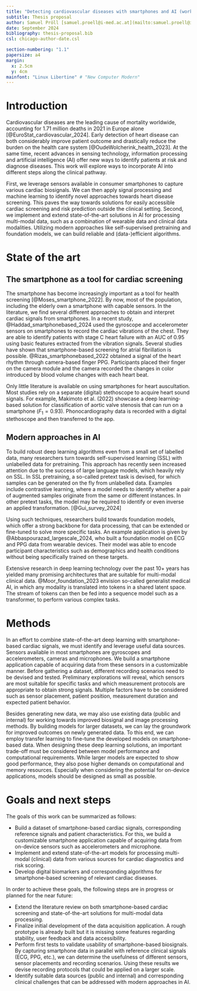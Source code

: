 ```yaml
---
title: "Detecting cardiovascular diseases with smartphones and AI (working title)"
subtitle: Thesis proposal
author: Samuel Pröll [samuel.proell@i-med.ac.at](mailto:samuel.proell@i-med.ac.at)
date: September 2024
bibliography: thesis-proposal.bib
csl: chicago-author-date.csl

section-numbering: "1.1"
papersize: a4
margin:
  x: 2.5cm
  y: 4cm
mainfont: "Linux Libertine" # "New Computer Modern"
---
```


# Introduction
Cardiovascular diseases are the leading cause of mortality worldwide, accounting
for 1.71 million deaths in 2021 in Europe alone [@EuroStat_cardiovascular_2024].
Early detection of heart disease can both considerably improve patient outcome and
drastically reduce the burden on the health care system [@OudeWolcherink_health_2023].
At the same time, recent advances in sensing technology, information processing and
artificial intelligence (AI) offer new ways to identify patients at risk and diagnose
diseases.
This work will explore ways to incorporate AI into different steps
along the clinical pathway.

First, we leverage sensors available in consumer smartphones
to capture various cardiac biosignals. We can then apply signal processing and machine
learning to identify novel approaches towards heart disease screening.
This paves the way towards solutions for easily accessible cardiac screening and risk
prediction outside the clinical setting.
Second, we implement and extend state-of-the-art solutions in AI
for processing multi-modal data, such as a combination of wearable data and clinical
data modalities.
Utilizing modern approaches like
self-supervised pretraining and foundation models, we can build reliable and
(data-)efficient algorithms.

# State of the art
## The smartphone as a tool for cardiac screening
The smartphone has become increasingly important as a tool for health
screening [@Moses_smartphone_2022]. By now, most of the population, including the elderly own a
smartphone with capable sensors. In the literature, we find several different approaches
to obtain and interpret cardiac signals from smartphones.
In a recent study, @Haddad_smartphonebased_2024 used the gyroscope and accelerometer sensors
on smartphones to record the cardiac vibrations of the chest. They are able to identify
patients with stage C heart failure with an AUC of 0.95 using basic features extracted
from the vibration signals.
Several studies have shown that smartphone-based screening for atrial fibrillation is
possible. @Rizas_smartphonebased_2022 obtained a signal of the heart rhythm through camera-based
finger PPG. Participants placed their finger on the camera module and the camera
recorded the changes in color introduced by blood volume changes with each heart
beat.

Only little literature is available on using smartphones for heart auscultation. Most
studies rely on a separate (digital) stethoscope to acquire heart sound signals.
For example, Makimoto et al. (2022) showcase a deep learning-based solution for
classification of aortic valve stenosis that can run on a smartphone ($F_1=0.93$).
Phonocardiography data is recorded with a digital stethoscope and then transferred to
the app.

## Modern approaches in AI
To build robust deep learning algorithms even from a small set of labelled data,
many researchers turn towards self-supervised learning (SSL) with unlabelled data for
pretraining.
This approach has recently seen increased attention due to the success of large language
models, which heavily rely on SSL. In SSL pretraining, a so-called pretext task is
devised, for which samples can be generated on the fly from unlabelled data. Examples
include contrastive learning, where a model needs to identify whether a pair of
augmented samples originate from the same or different instances. In other pretext
tasks, the model may be required to identify or even inverse an applied
transformation.&nbsp;[@Gui_survey_2024]

Using such techniques, researchers build towards foundation models, which offer a strong
backbone for data processing, that can be extended or fine-tuned to solve more specific
tasks. An example application is given by @Abbaspourazad_largescale_2024, who built a
foundation model on ECG and PPG data from wearable devices. Their model was able to encode
participant characteristics such as demographics and health conditions without being
specifically trained on these targets.

Extensive research in deep learning technology over the past 10+ years has yielded
many promising architectures that are suitable for multi-modal clinical data.
@Moor_foundation_2023 envision so-called generalist medical AI, in which any modality is
translated into tokens in a shared latent space. The stream of tokens can then be fed
into a sequence model such as a transformer, to perform various complex tasks.

# Methods
In an effort to combine state-of-the-art deep learning with smartphone-based cardiac
signals, we must identify and leverage useful data sources.
Sensors available in most smartphones are gyroscopes and accelerometers, cameras and
microphones.
We build a smartphone application capable of acquiring data from these sensors in
a customizable manner.
Before gathering a dataset, different recording scenarios need to be devised and tested.
Preliminary explorations will reveal, which sensors are most suitable for specific tasks
and which measurement protocols are appropriate to obtain strong signals.
Multiple factors have to be considered such as sensor placement, patient position,
measurement duration and expected patient behavior.

Besides generating new data, we may also use existing data (public and internal) for
working towards improved biosignal and image processing methods. By building models
for larger datasets, we can lay the groundwork for improved outcomes on newly generated
data.
To this end, we can employ transfer learning to fine-tune the developed
models on smartphone-based data.
When designing these deep learning solutions, an important trade-off must be
considered between model performance and computational requirements.
While larger models are expected to show good performance, they also pose higher demands
on computational and memory resources.
Especially when considering the potential for on-device applications, models should be
designed as small as possible.

# Goals and next steps
The goals of this work can be summarized as follows:

- Build a dataset of smartphone-based cardiac signals, corresponding reference signals
  and patient characteristics. For this, we build a customizable smartphone application
  capable of acquiring data from on-device sensors such as accelerometers and
  microphone. 
- Implement and extend state-of-the-art models for processing multi-modal (clinical)
  data from various sources for cardiac diagnostics and risk scoring.
- Develop digital biomarkers and corresponding algorithms for smartphone-based screening
  of relevant cardiac diseases.

In order to achieve these goals, the following steps are in progress or planned for the
near future:

- Extend the literature review on both smartphone-based cardiac screening
  and state-of-the-art solutions for multi-modal data processing.
- Finalize initial development of the data acquisition application. A rough prototype
  is already built but it is missing some features regarding stability, user feedback 
  and data accessibility.
- Perform first tests to validate usability of smartphone-based biosignals. By capturing
  smartphone data in parallel with reference clinical signals (ECG, PPG, etc.), we can
  determine the usefulness of different sensors, sensor placements and recording
  scenarios. Using these results we devise recording protocols that could be applied on
  a larger scale.
- Identify suitable data sources (public and internal) and corresponding clinical
  challenges that can be addressed with modern approaches in AI.
